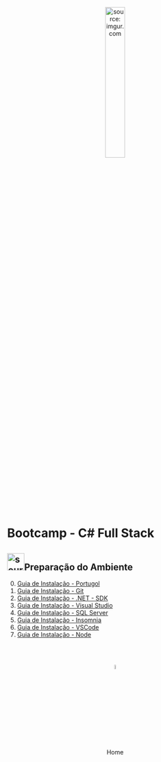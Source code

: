 <div align="center">
    <img src="https://i.imgur.com/DNV9Rxu.png" title="source: imgur.com" width="30%"/>
</div>
<h1>Bootcamp - C# Full Stack </h1>

<h2><img src="https://i.imgur.com/PHgmbCh.png" title="source: imgur.com" width="40px"/>Preparação do Ambiente</h2>

0. <a href="00_install_portugol.md" >Guia de Instalação - Portugol</a>
1. <a href="00_install_git.md" >Guia de Instalação - Git</a>
2. <a href="01_install_dotnet.md" >Guia de Instalação - .NET - SDK</a>
3. <a href="02_install_visual_studio.md" >Guia de Instalação - Visual Studio</a>
4. <a href="03_install_sql_server.md" >Guia de Instalação - SQL Server</a>
5. <a href="05_install_Insomnia.md" >Guia de Instalação - Insomnia</a>
6. <a href="06_install_vscode.md" >Guia de Instalação - VSCode</a>
7. <a href="07_install_node.md" >Guia de Instalação - Node</a>

<br /><br />
	

<div align="center"><a href="../README.md"><img src="https://i.imgur.com/kfHCxif.png" title="source: imgur.com" width="5%"/></a></div>
<div align="center">Home</div>
